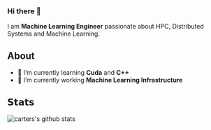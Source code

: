 ### Hi there 👋
I am **Machine Learning Engineer** passionate about HPC, Distributed Systems and Machine Learning. 

## About 
- 🌱 I’m currently learning **Cuda** and **C++**
- 🔭 I’m currently working **Machine Learning Infrastructure**

## 𝗦𝘁𝗮𝘁𝘀

![carters's github stats](https://github-readme-stats.vercel.app/api/top-langs/?username=cartermcclellan&layout=compact&hide_border=true&theme=darcula&bg_color=00000000&langs_count=6&hide=jupyter%20notebook,tex,css,php)
